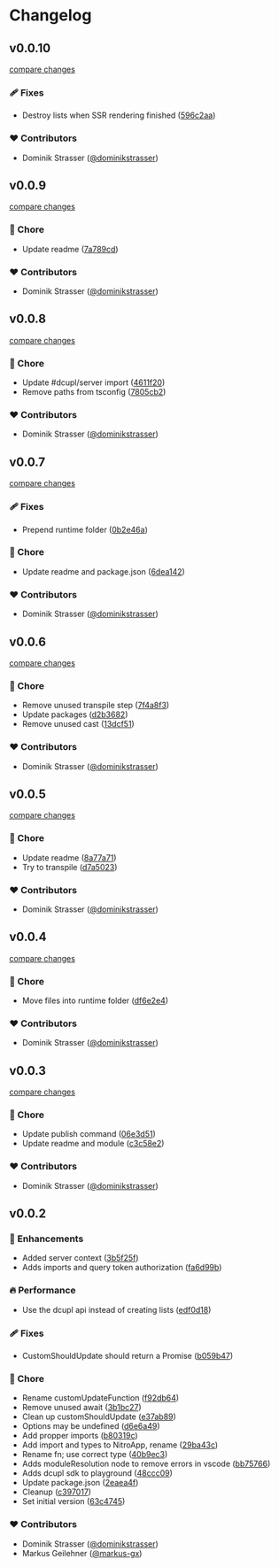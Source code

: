 # Changelog


## v0.0.10

[compare changes](https://github.com/dcupl/dcupl-nuxt/compare/v0.0.9...v0.0.10)

### 🩹 Fixes

- Destroy lists when SSR rendering finished ([596c2aa](https://github.com/dcupl/dcupl-nuxt/commit/596c2aa))

### ❤️ Contributors

- Dominik Strasser ([@dominikstrasser](http://github.com/dominikstrasser))

## v0.0.9

[compare changes](https://github.com/dcupl/dcupl-nuxt/compare/v0.0.8...v0.0.9)

### 🏡 Chore

- Update readme ([7a789cd](https://github.com/dcupl/dcupl-nuxt/commit/7a789cd))

### ❤️ Contributors

- Dominik Strasser ([@dominikstrasser](http://github.com/dominikstrasser))

## v0.0.8

[compare changes](https://github.com/dcupl/dcupl-nuxt/compare/v0.0.7...v0.0.8)

### 🏡 Chore

- Update #dcupl/server import ([4611f20](https://github.com/dcupl/dcupl-nuxt/commit/4611f20))
- Remove paths from tsconfig ([7805cb2](https://github.com/dcupl/dcupl-nuxt/commit/7805cb2))

### ❤️ Contributors

- Dominik Strasser ([@dominikstrasser](http://github.com/dominikstrasser))

## v0.0.7

[compare changes](https://github.com/dcupl/dcupl-nuxt/compare/v0.0.6...v0.0.7)

### 🩹 Fixes

- Prepend runtime folder ([0b2e46a](https://github.com/dcupl/dcupl-nuxt/commit/0b2e46a))

### 🏡 Chore

- Update readme and package.json ([6dea142](https://github.com/dcupl/dcupl-nuxt/commit/6dea142))

### ❤️ Contributors

- Dominik Strasser ([@dominikstrasser](http://github.com/dominikstrasser))

## v0.0.6

[compare changes](https://github.com/dcupl/dcupl-nuxt/compare/v0.0.5...v0.0.6)

### 🏡 Chore

- Remove unused transpile step ([7f4a8f3](https://github.com/dcupl/dcupl-nuxt/commit/7f4a8f3))
- Update packages ([d2b3682](https://github.com/dcupl/dcupl-nuxt/commit/d2b3682))
- Remove unused cast ([13dcf51](https://github.com/dcupl/dcupl-nuxt/commit/13dcf51))

### ❤️ Contributors

- Dominik Strasser ([@dominikstrasser](http://github.com/dominikstrasser))

## v0.0.5

[compare changes](https://github.com/dcupl/dcupl-nuxt/compare/v0.0.4...v0.0.5)

### 🏡 Chore

- Update readme ([8a77a71](https://github.com/dcupl/dcupl-nuxt/commit/8a77a71))
- Try to transpile ([d7a5023](https://github.com/dcupl/dcupl-nuxt/commit/d7a5023))

### ❤️ Contributors

- Dominik Strasser ([@dominikstrasser](http://github.com/dominikstrasser))

## v0.0.4

[compare changes](https://github.com/dcupl/dcupl-nuxt/compare/v0.0.3...v0.0.4)

### 🏡 Chore

- Move files into runtime folder ([df6e2e4](https://github.com/dcupl/dcupl-nuxt/commit/df6e2e4))

### ❤️ Contributors

- Dominik Strasser ([@dominikstrasser](http://github.com/dominikstrasser))

## v0.0.3

[compare changes](https://github.com/dcupl/dcupl-nuxt/compare/v0.0.2...v0.0.3)

### 🏡 Chore

- Update publish command ([06e3d51](https://github.com/dcupl/dcupl-nuxt/commit/06e3d51))
- Update readme and module ([c3c58e2](https://github.com/dcupl/dcupl-nuxt/commit/c3c58e2))

### ❤️ Contributors

- Dominik Strasser ([@dominikstrasser](http://github.com/dominikstrasser))

## v0.0.2


### 🚀 Enhancements

- Added server context ([3b5f25f](https://github.com/dcupl/dcupl-nuxt/commit/3b5f25f))
- Adds imports and query token authorization ([fa6d99b](https://github.com/dcupl/dcupl-nuxt/commit/fa6d99b))

### 🔥 Performance

- Use the dcupl api instead of creating lists ([edf0d18](https://github.com/dcupl/dcupl-nuxt/commit/edf0d18))

### 🩹 Fixes

- CustomShouldUpdate should return a Promise ([b059b47](https://github.com/dcupl/dcupl-nuxt/commit/b059b47))

### 🏡 Chore

- Rename customUpdateFunction ([f92db64](https://github.com/dcupl/dcupl-nuxt/commit/f92db64))
- Remove unused await ([3b1bc27](https://github.com/dcupl/dcupl-nuxt/commit/3b1bc27))
- Clean up customShouldUpdate ([e37ab89](https://github.com/dcupl/dcupl-nuxt/commit/e37ab89))
- Options may be undefined ([d6e6a49](https://github.com/dcupl/dcupl-nuxt/commit/d6e6a49))
- Add propper imports ([b80319c](https://github.com/dcupl/dcupl-nuxt/commit/b80319c))
- Add import and types to NitroApp, rename ([29ba43c](https://github.com/dcupl/dcupl-nuxt/commit/29ba43c))
- Rename fn; use correct type ([40b9ec3](https://github.com/dcupl/dcupl-nuxt/commit/40b9ec3))
- Adds moduleResolution node to remove errors in vscode ([bb75766](https://github.com/dcupl/dcupl-nuxt/commit/bb75766))
- Adds dcupl sdk to playground ([48ccc09](https://github.com/dcupl/dcupl-nuxt/commit/48ccc09))
- Update package.json ([2eaea4f](https://github.com/dcupl/dcupl-nuxt/commit/2eaea4f))
- Cleanup ([c397017](https://github.com/dcupl/dcupl-nuxt/commit/c397017))
- Set initial version ([63c4745](https://github.com/dcupl/dcupl-nuxt/commit/63c4745))

### ❤️ Contributors

- Dominik Strasser ([@dominikstrasser](http://github.com/dominikstrasser))
- Markus Geilehner ([@markus-gx](http://github.com/markus-gx))

